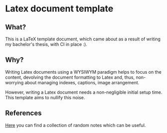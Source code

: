 # Latex document template

## What?
This is a LaTeX template document, which came about as a result of writing my bachelor's thesis, with CI in place :).

## Why?
Writing Latex documents using a WYSIWYM paradigm helps to focus on the content, devolving the document formatting to Latex and, thus, non-worrying about managing indexes, captions, image arrangement.

However, writing a Latex document needs a non-negligible initial setup time. This template aims to nullify this noise.

## References
[Here](./notes/notes.md) you can find a collection of random notes which can be useful.
